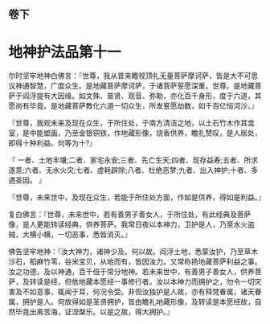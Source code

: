 <hgroup>
  <h2>卷下</h2>
  <h1>地神护法品第十一</h1>
</hgroup>

<p>尔时坚牢地神白佛言：『世尊，我从昔来瞻视顶礼无量菩萨摩诃萨，皆是大不可思议神通智慧，广度众生。是地藏菩萨摩诃萨，于诸菩萨誓愿深重。世尊。是地藏菩萨于阎浮提有大因缘。如文殊、普贤、观音、弥勒，亦化百千身形，度于六道，其愿尚有毕竟。是地藏菩萨教化六道一切众生，所发誓愿劫数，如千百亿恒河沙。』</p>

<p>『世尊，我观未来及现在众生，于所住处，于南方清洁之地，以土石竹木作其龛室，是中能塑画，乃至金银铜铁，作地藏形像，烧香供养，瞻礼赞叹，是人居处，即得十种利益。何等为十?』</p>

<p>『 一者、土地丰壤;二者、家宅永安;三者、先亡生天;四者、现存益寿;五者、所求遂意;六者、无水火灾;七者、虚耗辟除;八者、杜绝恶梦;九者、出入神护;十者、多遇圣因。 』</p>

<p>『世尊，未来世中，及现在众生，若能于所住处方面，作如是供养，得如是利益。』</p>

<p>复白佛言：『世尊，未来世中，若有善男子善女人，于所住处，有此经典及菩萨像，是人更能转读经典，供养菩萨。我常日夜以本神力，卫护是人，乃至水火盗贼，大横小横，一切恶事，悉皆消灭。』</p>

<p>佛告坚牢地神：『汝大神力，诸神少及。何以故。阎浮土地，悉蒙汝护，乃至草木沙石，稻麻竹苇，谷米宝贝，从地而有，皆因汝力。又常称扬地藏菩萨利益之事。汝之功德，及以神通，百千倍于常分地神。若未来世中，有善男子善女人，供养菩萨，及转读是经，但依地藏本愿经一事修行者。汝以本神力而拥护之，勿令一切灾害及不如意事，辄闻于耳，何况令受。非但汝独护是人故，亦有释梵眷属，诸天眷属，拥护是人。何故得如是圣贤拥护，皆由瞻礼地藏形像，及转读是本愿经故，自然毕竟出离苦海，证涅槃乐。以是之故，得大拥护。』</p>